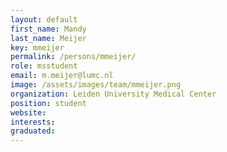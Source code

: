 ```yaml
---
layout: default
first_name: Mandy
last_name: Meijer
key: mmeijer
permalink: /persons/mmeijer/
role: msstudent
email: m.meijer@lumc.nl
image: /assets/images/team/mmeijer.png
organization: Leiden University Medical Center
position: student
website:
interests:
graduated:
---
```

